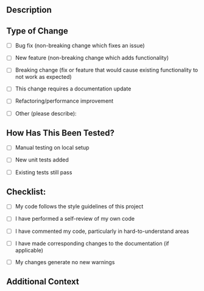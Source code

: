 <!--
Thank you for your contribution! To help us review your pull request effectively,
please fill out the following template.
-->

## Description

<!-- Please include a summary of the changes and the problem that is being solved. -->
<!-- If it fixes an open issue, please link to the issue here, e.g., "Closes #123". -->


## Type of Change

<!-- Please delete options that are not relevant. -->
- [ ] Bug fix (non-breaking change which fixes an issue)
- [ ] New feature (non-breaking change which adds functionality)
- [ ] Breaking change (fix or feature that would cause existing functionality to not work as expected)
- [ ] This change requires a documentation update
- [ ] Refactoring/performance improvement
- [ ] Other (please describe):


## How Has This Been Tested?

<!-- Please describe the tests that you ran to verify your changes. -->
- [ ] Manual testing on local setup
- [ ] New unit tests added
- [ ] Existing tests still pass


## Checklist:

- [ ] My code follows the style guidelines of this project
- [ ] I have performed a self-review of my own code
- [ ] I have commented my code, particularly in hard-to-understand areas
- [ ] I have made corresponding changes to the documentation (if applicable)
- [ ] My changes generate no new warnings


## Additional Context

<!-- Add any other context or screenshots about the pull request here. -->